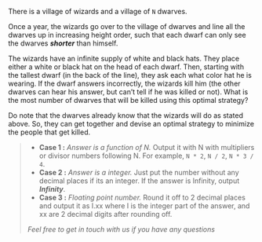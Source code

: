 <div class="markdown-content" id="problem-content">
<p>There is a village of wizards and a village of <code class="highlighter-rouge">N</code> dwarves.</p>
<p>Once a year, the wizards go over to the village of dwarves and line all the dwarves up in increasing height order, such that each dwarf can only see the dwarves <strong><em>shorter</em></strong> than himself.</p>
<p>The wizards have an infinite supply of white and black hats. They place either a white or black hat on the head of each dwarf. Then, starting with the tallest dwarf (in the back of the line), they ask each what color hat he is wearing. If the dwarf answers incorrectly, the wizards kill him (the other dwarves can hear his answer, but can’t tell if he was killed or not). What is the most number of dwarves that will be killed using this optimal strategy?</p>
<p>Do note that the dwarves already know that the wizards will do as stated above. So, they can get together and devise an optimal strategy to minimize the people that get killed.</p>
<blockquote>
<ul>
<li><strong>Case 1 :</strong> <em>Answer is a function of N.</em> Output it with N with multipliers or divisor numbers following N. For example, <code class="highlighter-rouge">N * 2</code>, <code class="highlighter-rouge">N / 2</code>, <code class="highlighter-rouge">N * 3 / 4</code>.</li>
<li><strong>Case 2 :</strong> <em>Answer is a integer.</em> Just put the number without any decimal places if its an integer. If the answer is Infinity, output <strong><em>Infinity</em></strong>.</li>
<li><strong>Case 3 :</strong> <em>Floating point number.</em> Round it off to 2 decimal places and output it as I.xx where I is the integer part of the answer, and xx are 2 decimal digits after rounding off.</li>
</ul>
<p><em>Feel free to get in touch with us if you have any questions</em></p>
</blockquote>
</div>